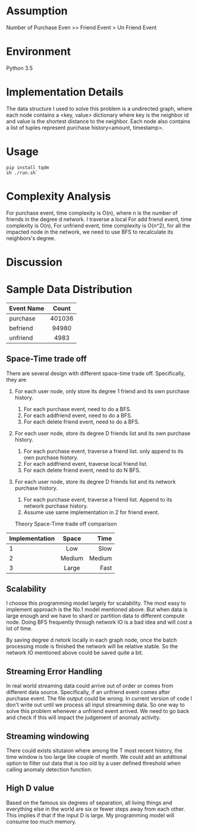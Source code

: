 # Assumption
Number of Purchase Even >> Friend Event > Un Friend Event

# Environment
Python 3.5

# Implementation Details
The data structure I used to solve this problem is a undirected graph, where each node contains a <key, value> dictionary where key is the neighbor id and value is the shortest distance to the neighbor. Each node also contains a list of tuples represent purchase history<amount, timestamp>.  

# Usage
```
pip install tqdm
sh ./run.sh`
```


# Complexity Analysis

For purchase event, time complexity is O(n), where n is the number of friends in the degree d network. I traverse a local 
For add friend event, time complexity is O(n), 
For unfriend  event, time complexity is O(n^2), for all the impacted node in the network, we need to use BFS to recalculate its neighbors's degree.

# Discussion

# Sample Data Distribution

| Event Name        | Count           |
| ------------- |:-------------:|
| purchase      | 401036 |
| befriend      | 94980      |
| unfriend | 4983      |

## Space-Time trade off
There are several design with different space-time trade off. Specifically, they are
1. For each user node, only store its degree 1 friend and its own purchase history. 
    1. For each purchase event, need to do a BFS.
    2. For each addfriend event, need to do a BFS.
    3. For each delete friend event, need to do a BFS.
    
2. For each user node, store its degree D friends list and its own purchase history. 
    1. For each purchase event, traverse a friend list. only append to its own purchase history.
    2. For each addfriend event, traverse local friend list.
    3. For each delete friend event, need to do N BFS.
    
3. For each user node, store its degree D friends list and its network purchase history.
    
    1. For each purchase event, traverse a friend list. Append to its network purchase history.
    2. Assume use same implementation in 2 for friend event. 
    
    Theory Space-Time trade off comparison
    
| Implementation        | Space           | Time  |
| ------------- |:-------------:| -----:|
| 1    | Low | Slow |
| 2     | Medium     |   Medium |
| 3 | Large      |    Fast |



## Scalability
I choose this programming model largely for scalability. The most easy to implement approach is the No.1 model mentioned above. But when data is large enough and we have to shard or partition data to different compute node. Doing BFS frequently through network IO is a bad idea and will cost a lot of time.

By saving degree d netork locally in each graph node, once the batch processing mode is finished the network will be relative stable. So the network IO mentioned above could be saved quite a bit. 
 
## Streaming Error Handling
In real world streaming data could arrive out of order or comes from different data source. Specifically, if an unfriend event comes after purchase event. The file output could be wrong. 
In current version of code I don't write out until we process all input streamming data. So one way to solve this problem whenever a unfriend event arrived. We need to go back and check if this will impact the judgement of anomaly activity. 

## Streaming windowing
There could exists situtaion where among the T most recent history, the time window is too large like couple of month. We could add an additional option to filter out data that is too old by a user defined threshold when calling anomaly detection function.
 
## High D value
Based on the famous six degrees of separation,  all living things and everything else in the world are six or fewer steps away from each other. This implies if that if the input D  is large. My programming model will consume too much memory.  